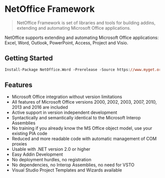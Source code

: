 
# NetOffice Framework

> NetOffice Framework is set of libraries and tools for building addins, extending and automating Microsoft Office applications.

NetOffice supports extending and automating Microsoft Office applications: Excel, Word, Outlook, PowerPoint, Access, Project and Visio.

## Getting Started

```ps
Install-Package NetOffice.Word -Prerelease -Source https://www.myget.org/F/netofficefw-dev/api/v2
```

## Features

* Microsoft Office integration without version limitations
* All features of Microsoft Office versions 2000, 2002, 2003, 2007, 2010, 2013 and 2016 are included
* Active support in version independent development
* Syntactically and semantically identical to the Microsoft Interop Assemblies
* No training if you already know the MS Office object model, use your existing PIA code
* Reduced and more readable code with automatic management of COM proxies
* Usable with .NET version 2.0 or higher
* Easy Addin Development
* No deployment hurdles, no registration
* No dependencies, no Interop Assemblies, no need for VSTO
* Visual Studio Project Templates and Wizards available
